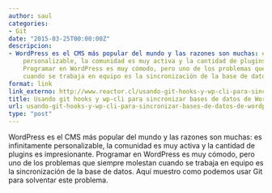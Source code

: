 ```yaml
---
author: saul
categories:
- Git
date: "2015-03-25T00:00:00Z"
descripcion:
- WordPress es el CMS más popular del mundo y las razones son muchas: es infinitamente
    personalizable, la comunidad es muy activa y la cantidad de plugins es impresionante.
    Programar en WordPress es muy cómodo, pero uno de los problemas que siempre molestan
    cuando se trabaja en equipo es la sincronización de la base de datos.
format: link
link_externo: http://www.reactor.cl/usando-git-hooks-y-wp-cli-para-sincronizar-bases-de-datos-de-wordpress/
title: Usando git hooks y wp-cli para sincronizar bases de datos de Wordpress
url: usando-git-hooks-y-wp-cli-para-sincronizar-bases-de-datos-de-wordpress/
type: "post"
---
```


WordPress es el CMS más popular del mundo y las razones son muchas: es infinitamente personalizable, la comunidad es muy activa y la cantidad de plugins es impresionante. Programar en WordPress es muy cómodo, pero uno de los problemas que siempre molestan cuando se trabaja en equipo es la sincronización de la base de datos. Aquí muestro como podemos usar Git para solventar este problema.